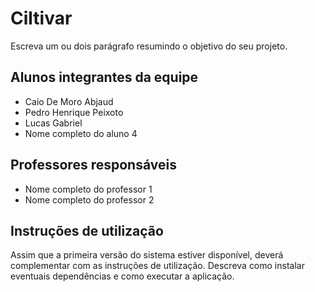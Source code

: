 # Ciltivar
Escreva um ou dois  parágrafo resumindo o objetivo do seu projeto.

## Alunos integrantes da equipe

* Caio De Moro Abjaud
* Pedro Henrique Peixoto
* Lucas Gabriel
* Nome completo do aluno 4

## Professores responsáveis

* Nome completo do professor 1
* Nome completo do professor 2

## Instruções de utilização

Assim que a primeira versão do sistema estiver disponível, deverá complementar com as instruções de utilização. Descreva como instalar eventuais dependências e como executar a aplicação.

